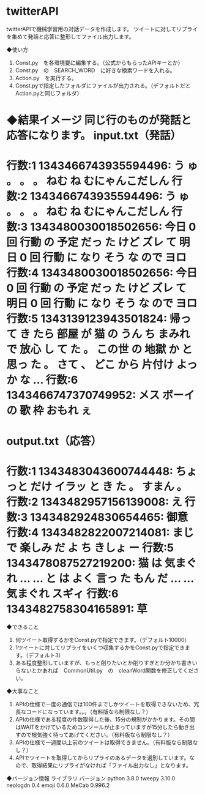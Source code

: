 # twitterAPI
twitterAPIで機械学習用の対話データを作成します。
ツイートに対してリプライを集めて発話と応答に整形してファイル出力します。

◆使い方
1. Const.py　を各環境要に編集する。（公式からもらったAPIキーとか）
2. Const.py　の　SEARCH_WORD　に好きな検索ワードを入れる。
3. Action.py　を実行する。
4. Const.pyで指定したフォルダにファイルが出力される。（デフォルトだとAction.pyと同じフォルダ）

◆結果イメージ
同じ行のものが発話と応答になります。
input.txt（発話）
===========================================================
行数:1 1343466743935594496:	う ゅ 。 。 。 ねむ ね むにゃんこだしん
行数:2 1343466743935594496:	う ゅ 。 。 。 ねむ ね むにゃんこだしん
行数:3 1343480030018502656:	今日 0 回 行動 の 予定 だっ た けど ズレ て 明日 0 回 行動 に なり そう な ので ヨロ
行数:4 1343480030018502656:	今日 0 回 行動 の 予定 だっ た けど ズレ て 明日 0 回 行動 に なり そう な ので ヨロ
行数:5 1343139123943501824:	帰っ て き たら 部屋 が 猫 の うん ち まみれ で 放心 し て た 。 この世 の 地獄 か と 思っ た 。 さて 、 どこ から 片付け よっ か な …
行数:6 1343466747370749952:	メス ボーイ の 歌 枠 おもれ ぇ
===========================================================
output.txt（応答）
===========================================================
行数:1 1343483043600744448:	ちょっと だけ イラッ と き た 。 すまん 。
行数:2 1343482957156139008:	え
行数:3 1343482924830654465:	御意
行数:4 1343482822007214081:	まじ で 楽しみ だ よ ち きしょ ー
行数:5 1343478087527219200:	猫 は 気まぐれ … … と は よく 言っ た もん だ … … 気まぐれ スギィ
行数:6 1343482758304165891:	草
===========================================================

◆できること
1. 何ツイート取得するかをConst.pyで指定できます。（デフォルト10000）
2. 1ツイートに対してリプライをいくつ収集するかをConst.pyで指定できます。（デフォルト3）
3. ある程度整形していますが、もっと削りたいとか削りすぎとか分かち書きいらないとかあれば　CommonUtil.py　の　cleanWord関数を修正してください。

◆大事なこと
1. APIの仕様で一度の通信では100件までしかツイートを取得できないため、冗長なコードになっています。。。（有料版なら制限なし？）
2. APIの仕様である程度の件数取得した後、15分の規制がかかります。その間はWAITをかけているためコンソールが止まっていますが15分したら動き出すので根気強く待ってあげてください。（有料版なら制限なし？）
3. APIの仕様で一週間以上前のツイートは取得できません。（有料版なら制限なし？）
4. APIでツイートを取得してからリプライのあるデータを選別しています。なので、取得結果にリプライがなければ「ファイル出力なし」となります。

◆バージョン情報
ライブラリ	バージョン
python	  3.8.0
tweepy	  3.10.0
neologdn	0.4
emoji	    0.6.0
MeCab	    0.996.2
